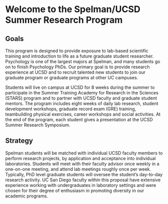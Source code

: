 # Welcome to the Spelman/UCSD Summer Research Program  

## Goals

This program is designed to provide exposure to lab-based scientific training and introduction to life as a future graduate student researcher. Psychology is one of the largest majors at Spelman, and many students go on to finish Psychology PhDs. Our primary goal is to provide research experience at UCSD and to recruit talented new students to join our graduate program or graduate programs at other UC campuses. 

Students will live on campus at UCSD for 8 weeks during the summer to participate in the Summer Training Academy for Research in the Sciences (STARS) program and to partner with UCSD faculty and graduate student mentors. The program includes eight weeks of daily lab research, student development workshops, graduate record exam (GRE) training, teambuilding physical exercises, career workshops and social activities. At the end of the program, each student gives a presentation at the UCSD Summer Research Symposium.

## Strategy

Spelman students will be matched with individual UCSD faculty members to perform research projects, by application and acceptance into individual laboratories. Students will meet with their faculty advisor once weekly in a one-on-one meeting, and attend lab meetings roughly once per week. Typically, PhD level graduate students will oversee the student’s day-to-day research activity. UC San Diego faculty within this proposal have extensive experience working with undergraduates in laboratory settings and were chosen for their degree of enthusiasm in promoting diversity in our academic programs.